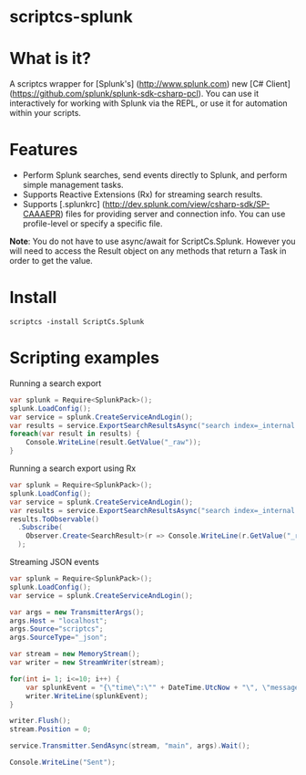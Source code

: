 scriptcs-splunk
===============

# What is it?
A scriptcs wrapper for [Splunk's] (http://www.splunk.com) new [C# Client] (https://github.com/splunk/splunk-sdk-csharp-pcl). You can use it interactively for working with Splunk via the REPL, or use it for automation within your scripts.

# Features
* Perform Splunk searches, send events directly to Splunk, and perform simple management tasks. 
* Supports Reactive Extensions (Rx) for streaming search results.
* Supports [.splunkrc] (http://dev.splunk.com/view/csharp-sdk/SP-CAAAEPR) files for providing server and connection info. You can use profile-level or specify a specific file.

**Note**: You do not have to use async/await for ScriptCs.Splunk. However you will need to access the Result object on any methods that return a Task in order to get the value.
# Install
`scriptcs -install ScriptCs.Splunk`

# Scripting examples
Running a search export
```csharp
var splunk = Require<SplunkPack>();
splunk.LoadConfig(); 
var service = splunk.CreateServiceAndLogin(); 
var results = service.ExportSearchResultsAsync("search index=_internal | head 10").Result;
foreach(var result in results) {
	Console.WriteLine(result.GetValue("_raw"));
}
```

Running a search export using Rx
```csharp
var splunk = Require<SplunkPack>();
splunk.LoadConfig(); 
var service = splunk.CreateServiceAndLogin(); 
var results = service.ExportSearchResultsAsync("search index=_internal | head 10").Result;
results.ToObservable()
  .Subscribe(
    Observer.Create<SearchResult>(r => Console.WriteLine(r.GetValue("_raw")))
  );
```

Streaming JSON events
```csharp
var splunk = Require<SplunkPack>();
splunk.LoadConfig(); 
var service = splunk.CreateServiceAndLogin(); 

var args = new TransmitterArgs();
args.Host = "localhost";
args.Source="scriptcs";
args.SourceType="_json";

var stream = new MemoryStream();
var writer = new StreamWriter(stream);

for(int i= 1; i<=10; i++) {
	var splunkEvent = "{\"time\":\"" + DateTime.UtcNow + "\", \"message\":\"Test\", \"count\":" + i + "}";
	writer.WriteLine(splunkEvent);
}

writer.Flush();
stream.Position = 0;

service.Transmitter.SendAsync(stream, "main", args).Wait();

Console.WriteLine("Sent");
```

